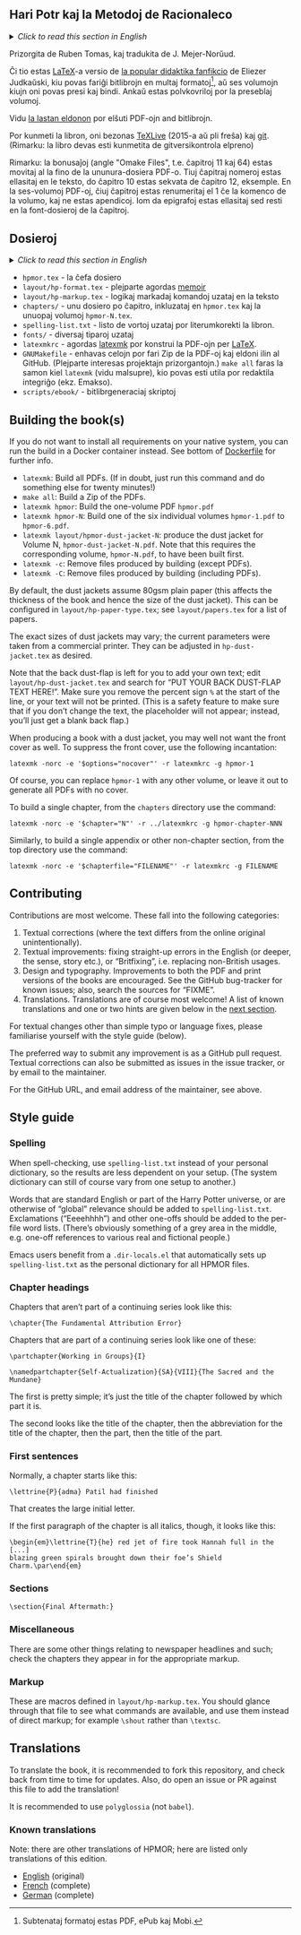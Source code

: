<article lang="eo">

# Hari Potr kaj la Metodoj de Racionaleco

<!-- Por angligi, uzu tiun ĉi ŝablonon:
<details lang="en-GB">
<summary><i>Click to read this section in English</i></summary>
<blockquote>

[[ENGLISH TEXT HERE (yes the gaps are important!!!)]]

</blockquote>
</details>
-->

<details lang="en-GB">
<summary><i>Click to read this section in English</i></summary>
<blockquote>

***Harry Potter and the Methods Of Rationality***

Forked from
<https://github.com/rrthomas/hpmor>
Maintainer: Reuben Thomas <rrt@sc3d.org>

A LaTeX version of [the popular didactic fan-fiction](http://www.hpmor.com)
by Eliezer Yudkowsky, which can make e-books in PDF, ePub and Mobi formats,
and six PDF volumes that can be printed and bound. There are also dust
jackets for the printable volumes.

See [latest release](https://github.com/norwd/hpmor/releases/latest)
for PDF and e-book downloads.

TeXLive 2015 or later and git are required to build the book. (Note: the
book must be built from a git checkout.)

Note: the Omake Files chapters (11 and 64) have been moved to the end of the
single-file PDF. Those chapter numbers are omitted in the text, so chapter
10 is followed by chapter 12, for example. In the six-volume PDFs, all
chapters are renumbered to start from 1 at the start of a book, and there are
no appendices. Some epigraphs have been omitted but are in the source files
of the chapters.

</blockquote>
</details>

Prizorgita de Ruben Tomas, kaj tradukita de J. Mejer-Norŭud.

Ĉi tio estas [LaTeX]-a versio de [la popular didaktika fanfikcio](http://www.hpmor.com) de Eliezer Judkaŭski,
kiu povas fariĝi bitlibrojn en multaj formatoj[^subtenataj-formatoj],
aŭ ses volumojn kiujn oni povas presi kaj bindi.
Ankaŭ estas polvkovriloj por la preseblaj volumoj.


[^subtenataj-formatoj]: Subtenataj formatoj estas PDF, ePub kaj Mobi.

Vidu [la lastan eldonon](https://github.com/norwd/hpmor/releases/latest) por elŝuti PDF-ojn and bitlibrojn.

Por kunmeti la libron, oni bezonas [TeXLive] (2015-a aŭ pli freŝa) kaj [git]. (Rimarku: la libro devas esti kunmetita de gitversikontrola elpreno)

Rimarku: la bonusaĵoj (angle "Omake Files", t.e. ĉapitroj 11 kaj 64) estas movitaj al la fino de la ununura-dosiera PDF-o.
Tiuj ĉapitraj nomeroj estas ellasitaj en le teksto, do ĉapitro 10 estas sekvata de ĉapitro 12, eksemple.
En la ses-volumoj PDF-oj, ĉiuj ĉapitroj estas renumeritaj el 1 ĉe la komenco de la volumo, kaj ne estas apendicoj.
Iom da epigrafoj estas ellasitaj sed resti en la font-dosieroj de la ĉapitroj.

## Dosieroj

<details lang="en-GB">
<summary><i>Click to read this section in English</i></summary>
<blockquote>

***Files***

* `hpmor.tex` - the main file
* `layout/hp-format.tex` - mostly sets up memoir
* `layout/hp-markup.tex` - logical markup commands used in the text
* `chapters/` - one file per chapter, included from `hpmor.tex` and the
  individual volumes `hpmor-N.tex`.
* `spelling-list.txt` - a list of words used to spell-check the book.
* `fonts/` - various fonts used
* `latexmkrc` - configures latexmk to run LaTeX to build the PDFs.
* `GNUMakefile` - contains targets to make a Zip of the PDFs and release
  them to GitHub. (Mostly of interest to project maintainers.) `make all`
  does the same as `latexmk` (see below), which may be useful for editor
  integration (e.g. Emacs).
* `scripts/ebook/` - e-book generation scripts

</blockquote>
</details>

* `hpmor.tex` - la ĉefa dosiero
* `layout/hp-format.tex` - plejparte agordas [memoir]
* `layout/hp-markup.tex` - logikaj markadaj komandoj uzataj en la teksto
* `chapters/` - unu dosiero po ĉapitro, inkluzataj en `hpmor.tex` kaj la unuopaj volumoj `hpmor-N.tex`.
* `spelling-list.txt` - listo de vortoj uzataj por literumkorekti la libron.
* `fonts/` - diversaj tiparoj uzataj
* `latexmkrc` - agordas [latexmk] por konstrui la PDF-ojn per [LaTeX].
* `GNUMakefile` - enhavas celojn por fari Zip de la PDF-oj kaj eldoni ilin al GitHub. (Plejparte interesas projektajn prizorgantojn.) `make all` faras la samon kiel `latexmk` (vidu malsupre), kio povas esti utila por redaktila integriĝo (ekz. Emakso).
* `scripts/ebook/` - bitlibrgeneraciaj skriptoj

## Building the book(s)

If you do not want to install all requirements on your native system, you can run the build in a Docker container instead. See bottom of [Dockerfile](Dockerfile) for further info.

* `latexmk`: Build all PDFs. (If in doubt, just run this command and do
  something else for twenty minutes!)
* `make all`: Build a Zip of the PDFs.
* `latexmk hpmor`: Build the one-volume PDF `hpmor.pdf`
* `latexmk hpmor-N`: Build one of the six individual volumes
  `hpmor-1.pdf` to `hpmor-6.pdf`.
* `latexmk layout/hpmor-dust-jacket-N`: produce the dust jacket for Volume N,
  `hpmor-dust-jacket-N.pdf`. Note that this requires the corresponding
  volume, `hpmor-N.pdf`, to have been built first.
* `latexmk -c`: Remove files produced by building (except PDFs).
* `latexmk -C`: Remove files produced by building (including PDFs).

By default, the dust jackets assume 80gsm plain paper (this affects the
thickness of the book and hence the size of the dust jacket). This can be
configured in `layout/hp-paper-type.tex`; see `layout/papers.tex` for a
list of papers.

The exact sizes of dust jackets may vary; the current parameters were taken
from a commercial printer. They can be adjusted in `hp-dust-jacket.tex` as
desired.

Note that the back dust-flap is left for you to add your own text; edit
`layout/hp-dust-jacket.tex` and search for “PUT YOUR BACK DUST-FLAP TEXT HERE!”.
Make sure you remove the percent sign `%` at the start of the line, or your
text will not be printed. (This is a safety feature to make sure that if you
don’t change the text, the placeholder will not appear; instead, you’ll just
get a blank back flap.)

When producing a book with a dust jacket, you may well not want the front
cover as well. To suppress the front cover, use the following incantation:

`latexmk -norc -e '$options="nocover"' -r latexmkrc -g hpmor-1`

Of course, you can replace `hpmor-1` with any other volume, or leave it
out to generate all PDFs with no cover.

To build a single chapter, from the `chapters` directory use the command:

`latexmk -norc -e '$chapter="N"' -r ../latexmkrc -g hpmor-chapter-NNN`

Similarly, to build a single appendix or other non-chapter section, from the
top directory use the command:

`latexmk -norc -e '$chapterfile="FILENAME"' -r latexmkrc -g FILENAME`

## Contributing

Contributions are most welcome. These fall into the following categories:

1. Textual corrections (where the text differs from the online original
   unintentionally).
2. Textual improvements: fixing straight-up errors in the English (or
   deeper, the sense, story etc.), or “Britfixing”, i.e. replacing
   non-British usages.
3. Design and typography. Improvements to both the PDF and print versions of
   the books are encouraged. See the GitHub bug-tracker for known issues;
   also, search the sources for “FIXME”.
4. Translations. Translations are of course most welcome! A list of known
   translations and one or two hints are given below in the
   [next section](#translations).

For textual changes other than simple typo or language fixes, please
familiarise yourself with the style guide (below).

The preferred way to submit any improvement is as a GitHub pull request.
Textual corrections can also be submitted as issues in the issue tracker, or
by email to the maintainer.

For the GitHub URL, and email address of the maintainer, see above.

## Style guide

### Spelling

When spell-checking, use `spelling-list.txt` instead of your personal
dictionary, so the results are less dependent on your setup. (The system
dictionary can still of course vary from one setup to another.)

Words that are standard English or part of the Harry Potter universe, or are
otherwise of “global” relevance should be added to `spelling-list.txt`.
Exclamations (“Eeeehhhh”) and other one-offs should be added to the per-file
word lists. (There’s obviously something of a grey area in the middle, e.g.
one-off references to various real and fictional people.)

Emacs users benefit from a `.dir-locals.el` that automatically sets up
`spelling-list.txt` as the personal dictionary for all HPMOR files.

### Chapter headings

Chapters that aren’t part of a continuing series look like this:

`\chapter{The Fundamental Attribution Error}`

Chapters that are part of a continuing series look like one of these:

`\partchapter{Working in Groups}{I}`

`\namedpartchapter{Self-Actualization}{SA}{VIII}{The Sacred and the Mundane}`

The first is pretty simple; it’s just the title of the chapter followed by
which part it is.

The second looks like the title of the chapter, then the abbreviation for
the title of the chapter, then the part, then the title of the part.

### First sentences

Normally, a chapter starts like this:

`\lettrine{P}{adma} Patil had finished`

That creates the large initial letter.

If the first paragraph of the chapter is all italics, though, it looks like
this:

    \begin{em}\lettrine{T}{he} red jet of fire took Hannah full in the
    [...]
    blazing green spirals brought down their foe’s Shield Charm.\par\end{em}

### Sections

`\section{Final Aftermath:}`

### Miscellaneous

There are some other things relating to newspaper headlines and such; check
the chapters they appear in for the appropriate markup.

### Markup

These are macros defined in `layout/hp-markup.tex`. You should glance
through that file to see what commands are available, and use them instead
of direct markup; for example `\shout` rather than `\textsc`.

## Translations

To translate the book, it is recommended to fork this repository, and check
back from time to time for updates. Also, do open an issue or PR against
this file to add the translation!

It is recommended to use `polyglossia` (not `babel`).

### Known translations

Note: there are other translations of HPMOR; here are listed only
translations of this edition.

* [English](https://github.com/rrthomas/hpmor) (original)
* [French](https://github.com/yeKcim/hpmor) (complete)
* [German](https://github.com/entorb/hpmor-de) (complete)

[LaTeX]: https://www.latex-project.org
[TeXLive]: https://www.tug.org/texlive
[git]: https://git-scm.com
[memoir]: https://ctan.org/pkg/memoir
[latexmk]: https://ctan.org/pkg/latexmk

<!--  LocalWords:  hpmor tex hp txt latexmkrc latexmk GNUMakefile 80gsm '
 -->
<!--  LocalWords:  norc nocover N' NNN chapterfile FILENAME' Britfixing dir
 -->
<!--  LocalWords:  Eeeehhhh el partchapter namedpartchapter lettrine adma
 -->
<!--  LocalWords:  textsc
 -->

 </article>
